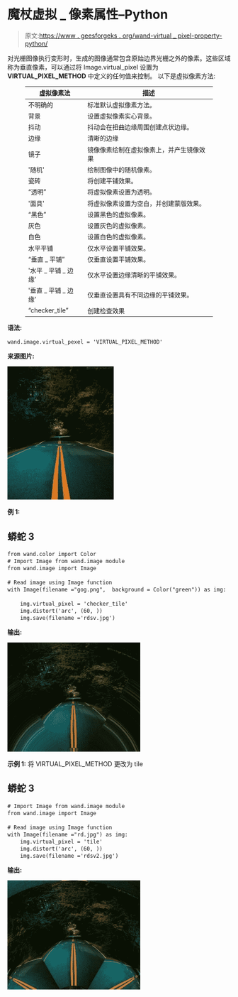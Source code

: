 # 魔杖虚拟 _ 像素属性–Python

> 原文:[https://www . geesforgeks . org/wand-virtual _ pixel-property-python/](https://www.geeksforgeeks.org/wand-virtual_pixel-property-python/)

对光栅图像执行变形时，生成的图像通常包含原始边界光栅之外的像素。这些区域称为垂直像素，可以通过将 Image.virtual_pixel 设置为 **VIRTUAL_PIXEL_METHOD** 中定义的任何值来控制。
以下是虚拟像素方法:

<figure class="table">

| 虚拟像素法 | 描述 |
| --- | --- |
| 不明确的 | 标准默认虚拟像素方法。 |
| 背景 | 设置虚拟像素实心背景。 |
| 抖动 | 抖动会在扭曲边缘周围创建点状边缘。 |
| 边缘 | 清晰的边缘 |
| 镜子 | 镜像像素绘制在虚拟像素上，并产生镜像效果 |
| '随机' | 绘制图像中的随机像素。 |
| 瓷砖 | 将创建平铺效果。 |
| “透明” | 将虚拟像素设置为透明。 |
| '面具' | 将虚拟像素设置为空白，并创建蒙版效果。 |
| “黑色” | 设置黑色的虚拟像素。 |
| 灰色 | 设置灰色的虚拟像素。 |
| 白色 | 设置白色的虚拟像素。 |
| 水平平铺 | 仅水平设置平铺效果。 |
| “垂直 _ 平铺” | 仅垂直设置平铺效果。 |
| '水平 _ 平铺 _ 边缘' | 仅水平设置边缘清晰的平铺效果。 |
| '垂直 _ 平铺 _ 边缘' | 仅垂直设置具有不同边缘的平铺效果。 |
| “checker_tile” | 创建检查效果 |

</figure>

**语法:**

```
wand.image.virtual_pexel = 'VIRTUAL_PIXEL_METHOD'
```

**来源图片:**

![](img/90bb37e50c66f2f6d39a81ac08643202.png)

**例 1:**

## 蟒蛇 3

```
from wand.color import Color
# Import Image from wand.image module
from wand.image import Image

# Read image using Image function
with Image(filename ="gog.png",  background = Color("green")) as img:

    img.virtual_pixel = 'checker_tile'
    img.distort('arc', (60, ))
    img.save(filename ='rdsv.jpg')
```

**输出:**

![](img/4b7bd03866685fd38178ef2a9d73a1b4.png)

**示例 1:**
将 VIRTUAL_PIXEL_METHOD 更改为 tile

## 蟒蛇 3

```
# Import Image from wand.image module
from wand.image import Image

# Read image using Image function
with Image(filename ="rd.jpg") as img:
    img.virtual_pixel = 'tile'
    img.distort('arc', (60, ))
    img.save(filename ='rdsv2.jpg')
```

**输出:**

![](img/b815cd78d39c69080705dcc5c2f48ed3.png)